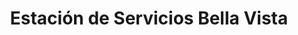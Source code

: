 ---
title: "Estación de Servicios Bella Vista"
url: /caracas/estacion-de-servicios-bella-vista-real-de-bella-vista/
shop: Autoteile
---